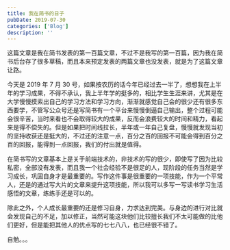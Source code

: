 ```yaml
---
title: 我在简书的日子
pubDate: 2019-07-30
categories: ['Blog']
description: ''
---
```


这篇文章是我在简书发表的第一百篇文章，不过不是我写的第一百篇，因为我在简书后台存了很多草稿，而且本来预定发表的两篇文章也没发表，就是为了这篇文章让路。

今天是 2019 年 7 月 30 号，如果按农历的话今年已经过去一半了，想想我在上半年的学习成果，不得不承认，我上半年学的挺多的，相比学生生涯来讲，尤其是在大学慢慢摸索出自己的学习方法和学习方向，渐渐就感觉自己会的很少还有很多东西要学，不管写公众号还是写简书有一个平台来慢慢倒逼自己输出，整个过程可能会很辛苦，当时来看也不会取得较大的成果，反而会浪费较大的时间和精力，看起来是得不偿失的。但是如果把时间线拉长，半年或一年自己复盘，慢慢就发现当初的坚持收获还是挺大的，不过还的注意一点，百分之百的回报不可能会得到百分之百的回报，能得到一点回报，我们的付出就是值得。

在简书写的文章基本上是关于前端技术的，非技术的写的很少，即使写了因为比较私密，全部没有发表，而且我一个社会经验不是很足的人，现阶段的任务当然是学习成长，巩固自身才是最重要的。写作这件事是很重要的一项技能，作为一个平常人，还是的通过写大片的文章来提升这项技能，所以我可以多写一写读书学习生活感悟的文章，练练手还是可以的。

除此之外，个人成长最重要的还是修习自身，力求达到完美。与身边的进行对比就会发现自己的不足，加以修正，当然可能这块他们比较擅长我们不太可能做的比他们更好，但是能把其他人的优点写的七七八八，也已经很不错了。

自勉。。。
